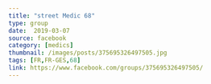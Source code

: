 ```yaml
---
title: "street Medic 68"
type: group
date:  2019-03-07
source: facebook
category: [medics]
thumbnail: /images/posts/375695326497505.jpg
tags: [FR,FR-GES,68]
link: https://www.facebook.com/groups/375695326497505/
---
```

